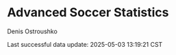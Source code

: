 # Advanced Soccer Statistics
Denis Ostroushko

<!-- gfm -->

Last successful data update: 2025-05-03 13:19:21 CST
